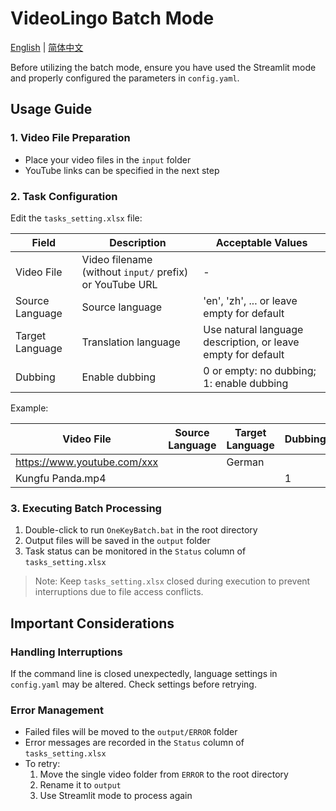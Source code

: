 # VideoLingo Batch Mode

[English](./README.md) | [简体中文](./README.zh.md)

Before utilizing the batch mode, ensure you have used the Streamlit mode and properly configured the parameters in `config.yaml`.

## Usage Guide

### 1. Video File Preparation

- Place your video files in the `input` folder
- YouTube links can be specified in the next step

### 2. Task Configuration

Edit the `tasks_setting.xlsx` file:

| Field | Description | Acceptable Values |
|-------|-------------|-------------------|
| Video File | Video filename (without `input/` prefix) or YouTube URL | - |
| Source Language | Source language | 'en', 'zh', ... or leave empty for default |
| Target Language | Translation language | Use natural language description, or leave empty for default |
| Dubbing | Enable dubbing | 0 or empty: no dubbing; 1: enable dubbing |

Example:

| Video File | Source Language | Target Language | Dubbing |
|------------|-----------------|-----------------|---------|
| https://www.youtube.com/xxx | | German | |
| Kungfu Panda.mp4 | |  | 1 |

### 3. Executing Batch Processing

1. Double-click to run `OneKeyBatch.bat` in the root directory
2. Output files will be saved in the `output` folder
3. Task status can be monitored in the `Status` column of `tasks_setting.xlsx`

> Note: Keep `tasks_setting.xlsx` closed during execution to prevent interruptions due to file access conflicts.

## Important Considerations

### Handling Interruptions

If the command line is closed unexpectedly, language settings in `config.yaml` may be altered. Check settings before retrying.

### Error Management

- Failed files will be moved to the `output/ERROR` folder
- Error messages are recorded in the `Status` column of `tasks_setting.xlsx`
- To retry:
  1. Move the single video folder from `ERROR` to the root directory
  2. Rename it to `output`
  3. Use Streamlit mode to process again
